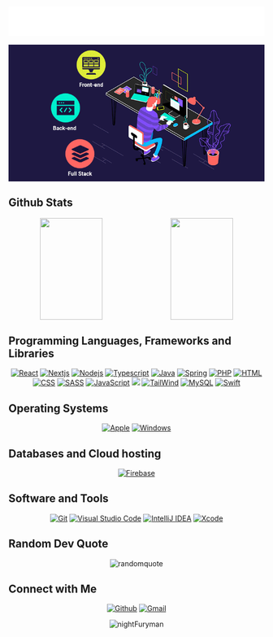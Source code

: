 <p align="center">
  <a href="https://portfolio-25c95.web.app/" target = "_blank"><img src="./pics/download.svg"/></a>
</p>
<p align="center">
  <img align="center" src = "./pics/full-stack-development.gif"></a>
</p>


 ## Github Stats

<p align = "center" style="display: flex;">
  <img src="https://github-readme-stats-sigma-five.vercel.app/api?username=nightFuryman&&show_icons=true&theme=tokyonight" style="width: 50%; height: 200px;"/>&nbsp;&nbsp;&nbsp;
  <img src="https://github-readme-stats-sigma-five.vercel.app/api/top-langs/?username=nightFuryman&theme=tokyonight&layout=compact" style="width: 50%; height: 200px;"/>
</p>

## Programming Languages, Frameworks and Libraries

<p align = "center">
	<a href="#"><img alt="React" src="https://img.shields.io/badge/React-20232A?style=for-the-badge&logo=react&logoColor=61DAFB"></a>
	<a href="#"><img alt="Nextjs" src="https://img.shields.io/static/v1?style=for-the-badge&message=Next.js&color=000000&logo=Next.js&logoColor=FFFFFF&label="></a>
		<a href="#"><img alt="Nodejs" src="https://img.shields.io/static/v1?style=for-the-badge&message=Node.js&color=339933&logo=Node.js&logoColor=FFFFFF&label="></a>
    <a href="#"><img alt="Typescript" src="https://img.shields.io/badge/TypeScript-007ACC?style=for-the-badge&logo=typescript&logoColor=white"></a>
	     <a href="#"><img alt="Java" src="https://img.shields.io/badge/Java-323330?style=for-the-badge&logo=java&logoColor=F7DF1E"></a>
	 <a href="#"><img alt="Spring" src="https://img.shields.io/badge/Spring-6DB33F?style=for-the-badge&logo=spring&logoColor=white"></a>
      <a href="#"><img alt="PHP" src="https://img.shields.io/badge/PHP-777BB4?style=for-the-badge&logo=php&logoColor=white"></a>
    <a href="#"><img alt="HTML" src="https://img.shields.io/badge/HTML5-E34F26?style=for-the-badge&logo=html5&logoColor=white"></a>
       <a href="#"><img alt="CSS" src="https://img.shields.io/badge/CSS3-1572B6?style=for-the-badge&logo=css3&logoColor=white"></a>
	   <a href="#"><img alt="SASS" src="https://img.shields.io/static/v1?style=for-the-badge&message=Sass&color=CC6699&logo=Sass&logoColor=FFFFFF&label="></a>
    <a href="#"><img alt="JavaScript" src="https://img.shields.io/badge/JavaScript-323330?style=for-the-badge&logo=javascript&logoColor=F7DF1E"></a>
      <a href="#"><img src="https://img.shields.io/badge/Bootstrap-563D7C?style=for-the-badge&logo=bootstrap&logoColor=white"></a>
    <a href="#"><img alt="TailWind" src="https://img.shields.io/badge/Tailwind_CSS-38B2AC?style=for-the-badge&logo=tailwind-css&logoColor=white"></a>
     <a href="#"><img alt="MySQL" src="https://img.shields.io/badge/MySQL-00000F?style=for-the-badge&logo=mysql&logoColor=white"></a>
	  <a href="#"><img alt="Swift" src="https://img.shields.io/badge/Swift-FA7343?style=for-the-badge&logo=swift&logoColor=white"></a>
</p>

## Operating Systems
<p align = "center">
  <a href="#"><img alt="Apple" src="https://img.shields.io/badge/mac%20os-000000?style=for-the-badge&logo=apple&logoColor=white"></a>
  <a href="#"><img alt="Windows" src="https://img.shields.io/badge/Windows-0078D6?style=for-the-badge&logo=windows&logoColor=white"></a>
</p>


## Databases and Cloud hosting

<p align = "center">
    <a href="#"><img alt="Firebase" src="https://img.shields.io/static/v1?style=for-the-badge&message=Firebase&color=222222&logo=Firebase&logoColor=FFCA28&label="></a>
</p> 

## Software and Tools
<p align = "center">
  <a href="#"><img alt="Git" src="https://img.shields.io/badge/GIT-E44C30?style=for-the-badge&logo=git&logoColor=white"></a>
  <a href="#"><img alt="Visual Studio Code" src="https://img.shields.io/badge/Visual_Studio_Code-0078D4?style=for-the-badge&logo=visual%20studio%20code&logoColor=white"></a>
	<a href="#"><img alt="IntelliJ IDEA" src="https://img.shields.io/badge/IntelliJ_IDEA-000000.svg?style=for-the-badge&logo=intellij-idea&logoColor=white"></a>
	<a href="#"><img alt="Xcode" src="https://img.shields.io/badge/Xcode-007ACC?style=for-the-badge&logo=Xcode&logoColor=white"></a>
</p>


## Random Dev Quote

<p align="center">
 <img src="https://quotes-github-readme.vercel.app/api?type=horizontal&theme=algolia" alt="randomquote" />
 </p>
 
## Connect with Me


<p align="center">
  <a href="https://github.com/nightFuryman"><img alt="Github" title="Berk Beleli" src="https://img.shields.io/badge/GitHub-100000?style=for-the-badge&logo=github&logoColor=white"></a>
    <a href="mailto:michaeljohnshane@Gmail.com"><img alt="Gmail" title="Berk Beleli Gmail" src="https://img.shields.io/badge/Gmail-D14836?style=for-the-badge&logo=gmail&logoColor=white"></a>
 </p>
 
 <p align="center">
    <img src="https://komarev.com/ghpvc/?username=nightFuryman&color=blue&style=for-the-badge" alt="nightFuryman" />
 </p>

